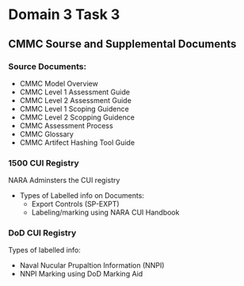 # Domain 3 Task 3
## CMMC Sourse and Supplemental Documents
### Source Documents: 
* CMMC Model Overview
* CMMC Level 1 Assessment Guide
* CMMC Level 2 Assessment Guide
* CMMC Level 1 Scoping Guidence
* CMMC Level 2 Scopping Guidence
* CMMC Assessment Process
* CMMC Glossary
* CMMC Artifect Hashing Tool Guide

### 1500 CUI Registry
NARA Adminsters the CUI registry
* Types of Labelled info on Documents:
  * Export Controls (SP-EXPT)
  * Labeling/marking using NARA CUI Handbook
 
### DoD CUI Registry
Types of labelled info:
* Naval Nucular Prupaltion Information (NNPI)
* NNPI Marking using DoD Marking Aid

